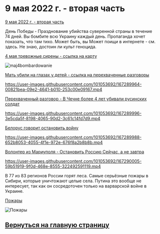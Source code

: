 # 9 мая 2022 г. - вторая часть

[9 мая 2022 г. - вторая часть](https://github.com/whatsupW/whatsupW/blob/main/9_maj_2022.md)

День Победы - Празднование убийства суверенной страны в течение 74 дней. Вы бомбите всю Украину каждый день. Пропаганда хочет показать, что там тихо. Может быть, вы Может поищи в интернете - см. здесь. Не знаю, достоин ли культ геноцида.

[4 мая тревожные сирены - ссылка на карту](https://github.com/whatsupW/whatsupW/blob/main/img/7/maj4bombardowanie.jpg?raw=true)

![maj4bombardowanie](https://user-images.githubusercontent.com/101053692/167289051-1ca2f8cb-63f5-4793-a72c-160a22e0ffb4.jpg)

[Мать убили на глазах у детей - ссылка на перехваченные разговоры](https://github.com/whatsupW/whatsupW/blob/main/img/7/Zabili_matke_na_oczach_dzieci.mp4?raw=true)

https://user-images.githubusercontent.com/101053692/167289964-00821bea-09e2-4641-b010-253c00e09167.mp4

[Перехваченный разговор - В Чечне более 4 лет убивали русинских солдат](https://github.com/whatsupW/whatsupW/blob/main/img/7/Zginelo_wiecej.mp4?raw=true)

https://user-images.githubusercontent.com/101053692/167289996-3e5cda5f-8198-4065-90d2-3c61c14fd7d9.mp4

[Белорус говорит остановить войну](https://github.com/whatsupW/whatsupW/blob/main/img/7/Bialorusin_StopWar.mp4?raw=true)

https://user-images.githubusercontent.com/101053692/167289988-652b8053-4055-4f1e-972e-676f8a2b8b8b.mp4

[Волонтер из Мариуполя - Остановить Россию Сейчас, а не завтра](https://github.com/whatsupW/whatsupW/blob/main/img/7/Stop_RussiaNOW_646x270_1522841162083491840.mp4?raw=true)

https://user-images.githubusercontent.com/101053692/167290005-59b51919-9f0d-468e-8555-322492591119.mp4

В 77 из 83 регионов России горят леса. Самые серьёзные  пожары в Сибири, которые уничтожают целые села. Путина это вообще не интересует, так как он сосредоточен только на варварской войне в Украине.

[Пожары](https://github.com/whatsupW/whatsupW/blob/main/img/7/Pozary.jpg?raw=true)

![Пожары](https://user-images.githubusercontent.com/101053692/167291951-3cdb0547-be33-42a1-a9a0-5b785f150d76.jpg)


## [Вернуться на главную страницу](https://github.com/whatsupW/-/blob/main/Spec.md)
